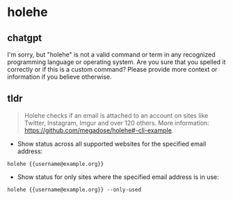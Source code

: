 # holehe 
## chatgpt 
I'm sorry, but "holehe" is not a valid command or term in any recognized programming language or operating system. Are you sure that you spelled it correctly or if this is a custom command? Please provide more context or information if you believe otherwise. 

## tldr 
 
> Holehe checks if an email is attached to an account on sites like Twitter, Instagram, Imgur and over 120 others.
> More information: <https://github.com/megadose/holehe#-cli-example>.

- Show status across all supported websites for the specified email address:

`holehe {{username@example.org}}`

- Show status for only sites where the specified email address is in use:

`holehe {{username@example.org}} --only-used`
